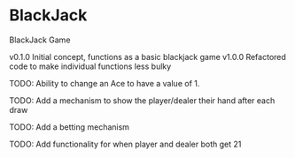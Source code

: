# BlackJack
BlackJack Game

v0.1.0 Initial concept, functions as a basic blackjack game
v1.0.0 Refactored code to make individual functions less bulky

TODO: Ability to change an Ace to have a value of 1.

TODO: Add a mechanism to show the player/dealer their hand after each draw

TODO: Add a betting mechanism

TODO: Add functionality for when player and dealer both get 21
